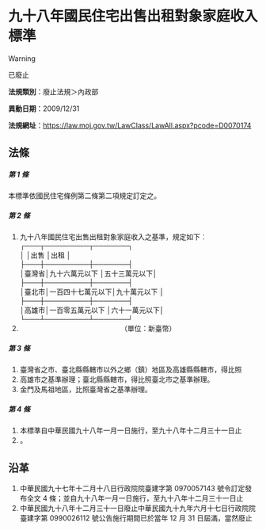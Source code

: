 # 九十八年國民住宅出售出租對象家庭收入標準


> [!WARNING]
> 已廢止


**法規類別**：廢止法規＞內政部

**異動日期**：2009/12/31  

**法規網址**：https://law.moj.gov.tw/LawClass/LawAll.aspx?pcode=D0070174



## 法條
##### 第 1 條
本標準依國民住宅條例第二條第二項規定訂定之。

##### 第 2 條
1. 九十八年國民住宅出售出租對象家庭收入之基準，規定如下︰  
┌───┬─────────┬───────┐  
│      │出售              │出租          │  
├───┼─────────┼───────┤  
│臺灣省│九十六萬元以下    │五十三萬元以下│  
├───┼─────────┼───────┤  
│臺北市│一百四十七萬元以下│九十萬元以下  │  
├───┼─────────┼───────┤  
│高雄市│一百零五萬元以下  │六十一萬元以下│  
└───┴─────────┴───────┘
1. 　　　　　　　　　　　　　　　（單位：新臺幣）

##### 第 3 條
1. 臺灣省之市、臺北縣縣轄市以外之鄉（鎮）地區及高雄縣縣轄市，得比照
1. 高雄市之基準辦理；臺北縣縣轄市，得比照臺北市之基準辦理。
1. 金門及馬祖地區，比照臺灣省之基準辦理。

##### 第 4 條
1. 本標準自中華民國九十八年一月一日施行，至九十八年十二月三十一日止
1. 。

## 沿革
1. 中華民國九十七年十二月十八日行政院院臺建字第 0970057143 號令訂定發布全文 4  條；並自九十八年一月一日施行，至九十八年十二月三十一日止
1. 中華民國九十八年十二月三十一日廢止中華民國九十九年六月十七日行政院院臺建字第 0990026112 號公告施行期間已於當年 12 月 31 日屆滿，當然廢止
